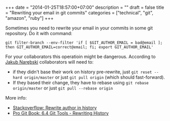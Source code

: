 +++
date = "2014-01-25T18:57:00+07:00"
description = ""
draft = false
title = "Rewriting your email in git commits"
categories = ["technical", "git", "amazon", "ruby"]
+++

Sometimes you need to rewrite your email in your commits in some git repository.
Do it with command:

    git filter-branch --env-filter 'if [ $GIT_AUTHOR_EMAIL = bad@email ]; then GIT_AUTHOR_EMAIL=correct@email; fi; export GIT_AUTHOR_EMAIL'

For your collaborators this operatioin might be dangerous. According to [Jakub Narębski](http://stackoverflow.com/users/46058/jakub-narebski) collaborators will need to:

* if they didn't base their work on history pre-rewrite, just `git reset --hard origin/master` or just `git pull origin` (which should fast-forward). 
* If they based their change, they have to rebase using `git rebase origin/master` or just `git pull --rebase origin`

More info:

* [Stackoverflow: Rewrite author in history](http://stackoverflow.com/questions/3401732/rewrite-author-in-history)
* [Pro Git Book: 6.4 Git Tools - Rewriting History](http://git-scm.com/book/ch6-4.html)
